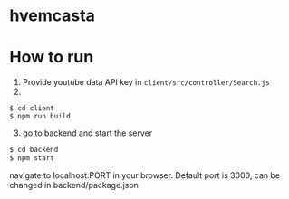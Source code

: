 # hvemcasta

# How to run

1. Provide youtube data API key in `client/src/controller/Search.js`
2.
```
$ cd client
$ npm run build
```
3. go to backend and start the server
```bash
$ cd backend
$ npm start
```

navigate to localhost:PORT in your browser.
Default port is 3000, can be changed in backend/package.json
